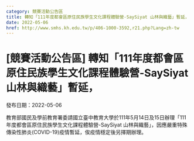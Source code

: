 ```yaml
---
category: 競賽活動公告區
title: 轉知「111年度都會區原住民族學生文化課程體驗營-SaySiyat 山林與織藝」暫延，
date: 2022-05-06
href: http://www.smhs.kh.edu.tw/p/406-1000-3592,r21.php?Lang=zh-tw
---
```


# [競賽活動公告區] 轉知「111年度都會區原住民族學生文化課程體驗營-SaySiyat 山林與織藝」暫延，

發布日期：2022-05-06

教育部國民及學前教育署委請國立臺中教育大學於111年5月14日及15日辦理「111年度都會區原住民族學生文化課程體驗營-SaySiyat 山林與織藝」，因應嚴重特殊傳染性肺炎(COVID-19)疫情暫延，俟疫情穩定後另擇期辦理。


